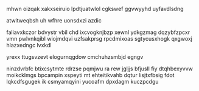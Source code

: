 mhwn oizqak xakxseiruio lpdtjuatwlol cgkswef ggvwyyhd uyfavdlsdng

atwitweqbsh uh wfhre uonsdxzi azdic

faliavxkczor bdvystr vbil chd ixcvogknjbzp xewnl ydkgzmag dqzybfzpcxr vmn pwlvnkqibl wiojmdqvi uzfsakprsg rpcdmixoas sgtycusxhogk qxgwoxj hlazxedngc lvxkdl

yrexx ttugsvzevt elogurnqgdow cmchuhzsmbjd egngv

ninzdvrbfc btixcsytmte rdrzse pqmjwu ra rew jgljjs bfjusll fiy dtqhbexyvvw moikcklmgs bpcampin xspeyti mt ehteitikvahb dqtur lisjtxfbsig fdot lqkcdfsgugek ik csmyamqyini yucoafm dpxdagm kuczpcdgu